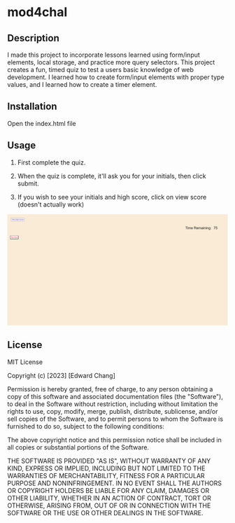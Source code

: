 # mod4chal

## Description

I made this project to incorporate lessons learned using form/input elements, local storage, and practice more query selectors. This project creates a fun, timed quiz to test a users basic knowledge of web development. I learned how to create form/input elements with proper type values, and I learned how to create a timer element.

## Installation

Open the index.html file

## Usage

1. First complete the quiz.

2. When the quiz is complete, it'll ask you for your initials, then click submit.

3. If you wish to see your initials and high score, click on view score (doesn't actually work)

![alt text](assets/images/screenshot.png)

## License

MIT License

Copyright (c) [2023] [Edward Chang]

Permission is hereby granted, free of charge, to any person obtaining a copy
of this software and associated documentation files (the "Software"), to deal
in the Software without restriction, including without limitation the rights
to use, copy, modify, merge, publish, distribute, sublicense, and/or sell
copies of the Software, and to permit persons to whom the Software is
furnished to do so, subject to the following conditions:

The above copyright notice and this permission notice shall be included in all
copies or substantial portions of the Software.

THE SOFTWARE IS PROVIDED "AS IS", WITHOUT WARRANTY OF ANY KIND, EXPRESS OR
IMPLIED, INCLUDING BUT NOT LIMITED TO THE WARRANTIES OF MERCHANTABILITY,
FITNESS FOR A PARTICULAR PURPOSE AND NONINFRINGEMENT. IN NO EVENT SHALL THE
AUTHORS OR COPYRIGHT HOLDERS BE LIABLE FOR ANY CLAIM, DAMAGES OR OTHER
LIABILITY, WHETHER IN AN ACTION OF CONTRACT, TORT OR OTHERWISE, ARISING FROM,
OUT OF OR IN CONNECTION WITH THE SOFTWARE OR THE USE OR OTHER DEALINGS IN THE
SOFTWARE.
